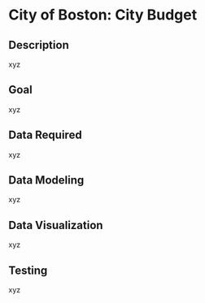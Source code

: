 # City of Boston: City Budget

## Description
xyz

## Goal
xyz

## Data Required
xyz

## Data Modeling
xyz

## Data Visualization
xyz

## Testing
xyz
